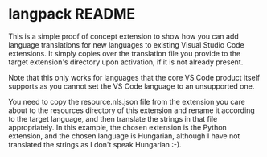 # langpack README

This is a simple proof of concept extension to show how you can add language
translations for new languages to existing Visual Studio Code extensions. It
simply copies over the translation file you provide to the target extension's
directory upon activation, if it is not already present.

Note that this only works for languages that the core VS Code product itself
supports as you cannot set the VS Code language to an unsupported one.

You need to copy the resource.nls.json file from the extension you care about
to the resources directory of this extension and rename it according to the 
target language, and then translate the strings in that file appropriately.
In this example, the chosen extension is the Python extension, and the chosen language is Hungarian, although I have not translated the strings as I don't
speak Hungarian :-).

